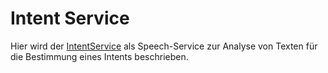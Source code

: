 # Intent Service


Hier wird der [IntentService](./IntentService.md) als Speech-Service zur Analyse von Texten für die Bestimmung eines Intents beschrieben.